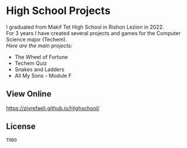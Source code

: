 # High School Projects

I graduated from Makif Tet High School in Rishon Lezion in 2022.<br>
For 3 years I have created several projects and games for the Computer Science major (Techem).<br>
*Here are the main projects:* <br>

- The Wheel of Fortune
- Techem Quiz
- Snakes and Ladders
- All My Sons - Module F

## View Online
https://zivrefaeli.github.io/Highschool/

## License
```
TODO
```